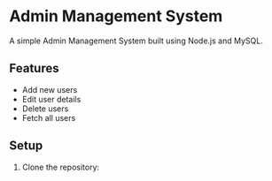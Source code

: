# Admin Management System

A simple Admin Management System built using Node.js and MySQL.

## Features
- Add new users
- Edit user details
- Delete users
- Fetch all users

## Setup

1. Clone the repository:
